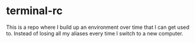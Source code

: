 # terminal-rc
This is a repo where I build up an environment over time that I can get used to. Instead of losing all my aliases every time I switch to a new computer.
